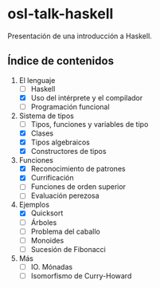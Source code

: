 # osl-talk-haskell
Presentación de una introducción a Haskell.

## Índice de contenidos

1. El lenguaje
    - [ ] Haskell
    - [x] Uso del intérprete y el compilador
    - [ ] Programación funcional
2. Sistema de tipos
    - [ ] Tipos, funciones y variables de tipo
    - [x] Clases
    - [x] Tipos algebraicos
    - [x] Constructores de tipos
3. Funciones
    - [x] Reconocimiento de patrones
    - [x] Currificación
    - [ ] Funciones de orden superior
    - [ ] Evaluación perezosa
3. Ejemplos
    - [x] Quicksort
    - [ ] Árboles
    - [ ] Problema del caballo
    - [ ] Monoides
    - [ ] Sucesión de Fibonacci
4. Más
    - [ ] IO. Mónadas
    - [ ] Isomorfismo de Curry-Howard
